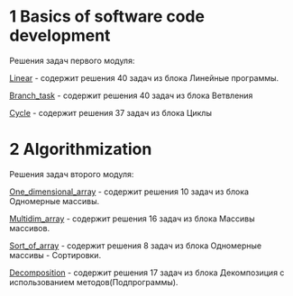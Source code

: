 # 1 Basics of software code development 
Решения задач первого модуля:

<a href="https://github.com/IrynaValovich/Java_Intro_Online/tree/master/1_Basics_of_software_code_development/src/by/htp/basic_of_software_1/linear">Linear</a> - содержит решения 40 задач из блока Линейные программы.

<a href="https://github.com/IrynaValovich/Java_Intro_Online/tree/master/1_Basics_of_software_code_development/src/by/htp/basic_of_software_1/branch_task">Branch_task</a> - содержит решения 40 задач из блока Ветвления

<a href="https://github.com/IrynaValovich/Java_Intro_Online/tree/master/1_Basics_of_software_code_development/src/by/htp/basic_of_software_1/cycle">Cycle</a> - содержит решения 37 задач из блока Циклы

# 2 Algorithmization 
Решения задач второго модуля:

<a href="https://github.com/IrynaValovich/Java_Intro_Online/tree/master/2_Algorithmization/src/by/htp/algorithmization_2/one_dimensional_array">One_dimensional_array</a> - содержит решения 10 задач из блока Одномерные массивы.

<a href="https://github.com/IrynaValovich/Java_Intro_Online/tree/master/2_Algorithmization/src/by/htp/algorithmization_2/multidim_array">Multidim_array</a> - содержит решения 16 задач из блока Массивы массивов.

<a href="https://github.com/IrynaValovich/Java_Intro_Online/tree/master/2_Algorithmization/src/by/htp/algorithmization_2/sort_of_array">Sort_of_array</a> - содержит решения 8 задач из блока Одномерные массивы - Сортировки.

<a href="https://github.com/IrynaValovich/Java_Intro_Online/tree/master/2_Algorithmization/src/by/htp/algorithmization_2/decomposition">Decomposition</a> - содержит решения 17 задач из блока Декомпозиция с использованием методов(Подпрограммы).
